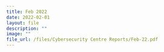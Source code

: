 ```yaml
---
title: Feb 2022
date: 2022-02-01
layout: file
description: ""
image: ""
file_url: /files/Cybersecurity Centre Reports/Feb-22.pdf
---
```

